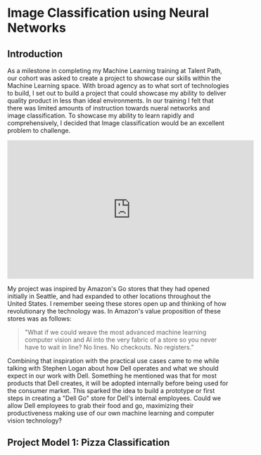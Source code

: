 # Image Classification using Neural Networks


## Introduction

As a milestone in completing my Machine Learning training at Talent Path, our cohort was asked to create a project to showcase our skills within the Machine Learning space. With broad agency as to what sort of technologies to build, I set out to build a project that could showcase my ability to deliver quality product in less than ideal environments. In our training I felt that there was limited amounts of instruction towards nueral networks and image classification. To showcase my ability to learn rapidly and comprehensively, I decided that Image classification would be an excellent problem to challenge.

<div style="text-align:center"><iframe width="560" height="315" src="https://www.youtube.com/embed/NrmMk1Myrxc" title="YouTube video player" frameborder="0" allow="accelerometer; autoplay; clipboard-write; encrypted-media; gyroscope; picture-in-picture" allowfullscreen></iframe></div>

My project was inspired by Amazon's Go stores that they had opened initially in Seattle, and had expanded to other locations throughout the United States. I remember seeing these stores open up and thinking of how revolutionary the technology was. In Amazon's value proposition of these stores was as follows:


> "What if we could weave the most advanced machine learning computer vision and AI into the very fabric of a store so you never have to wait in line? No lines. No checkouts. No registers."

Combining that inspiration with the practical use cases came to me while talking with Stephen Logan about how Dell operates and what we should expect in our work with Dell. Something he mentioned was that for most products that Dell creates, it will be adopted internally before being used for the consumer market. This sparked the idea to build a prototype or first steps in creating a "Dell Go" store for Dell's internal employees. Could we allow Dell employees to grab their food and go, maximizing their productiveness making use of our own machine learning and computer vision technology?

## Project Model 1: Pizza Classification










































<script type="text/javascript" src="requests.js">
<script src="https://code.jquery.com/jquery-3.6.0.min.js" integrity="sha256-/xUj+3OJU5yExlq6GSYGSHk7tPXikynS7ogEvDej/m4=" crossorigin="anonymous"></script>